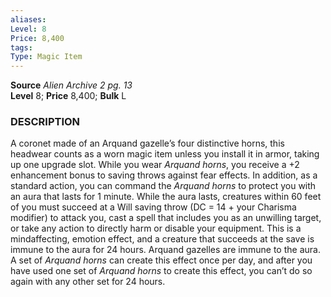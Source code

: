 ```yaml
---
aliases: 
Level: 8 
Price: 8,400 
tags: 
Type: Magic Item
---
```

**Source** _Alien Archive 2 pg. 13_  
**Level** 8; **Price** 8,400; **Bulk** L

### DESCRIPTION

A coronet made of an Arquand gazelle’s four distinctive horns, this headwear counts as a worn magic item unless you install it in armor, taking up one upgrade slot. While you wear _Arquand horns_, you receive a +2 enhancement bonus to saving throws against fear effects. In addition, as a standard action, you can command the _Arquand horns_ to protect you with an aura that lasts for 1 minute. While the aura lasts, creatures within 60 feet of you must succeed at a Will saving throw (DC = 14 + your Charisma modifier) to attack you, cast a spell that includes you as an unwilling target, or take any action to directly harm or disable your equipment. This is a mindaffecting, emotion effect, and a creature that succeeds at the save is immune to the aura for 24 hours. Arquand gazelles are immune to the aura. A set of _Arquand horns_ can create this effect once per day, and after you have used one set of _Arquand horns_ to create this effect, you can’t do so again with any other set for 24 hours.